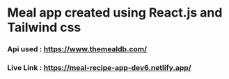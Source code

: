 # Meal app created using React.js and Tailwind css

### Api used : https://www.themealdb.com/

### Live Link : https://meal-recipe-app-dev6.netlify.app/
